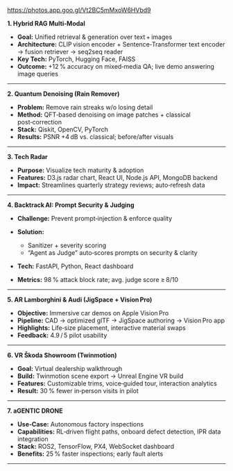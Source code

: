 https://photos.app.goo.gl/Vt2BC5mMxoW6HVbd9


**1. Hybrid RAG Multi‑Modal**

* **Goal:** Unified retrieval & generation over text + images
* **Architecture:** CLIP vision encoder + Sentence‑Transformer text encoder → fusion retriever → seq2seq reader
* **Key Tech:** PyTorch, Hugging Face, FAISS
* **Outcome:** +12 % accuracy on mixed‑media QA; live demo answering image queries

---

**2. Quantum Denoising (Rain Remover)**

* **Problem:** Remove rain streaks w/o losing detail
* **Method:** QFT‑based denoising on image patches + classical post‑correction
* **Stack:** Qiskit, OpenCV, PyTorch
* **Results:** PSNR +4 dB vs. classical; before/after visuals

---

**3. Tech Radar**

* **Purpose:** Visualize tech maturity & adoption
* **Features:** D3.js radar chart, React UI, Node.js API, MongoDB backend
* **Impact:** Streamlines quarterly strategy reviews; auto‑refresh data

---

**4. Backtrack AI: Prompt Security & Judging**

* **Challenge:** Prevent prompt‑injection & enforce quality
* **Solution:**

  * Sanitizer + severity scoring
  * “Agent as Judge” auto‑scores prompts on security & clarity
* **Tech:** FastAPI, Python, React dashboard
* **Metrics:** 98 % attack block rate; avg. judge score ≥ 8/10

---

**5. AR Lamborghini & Audi (JigSpace + Vision Pro)**

* **Objective:** Immersive car demos on Apple Vision Pro
* **Pipeline:** CAD → optimized glTF → JigSpace authoring → Vision Pro app
* **Highlights:** Life‑size placement, interactive material swaps
* **Feedback:** 4.9 / 5 pilot usability

---

**6. VR Škoda Showroom (Twinmotion)**

* **Goal:** Virtual dealership walkthrough
* **Build:** Twinmotion scene export → Unreal Engine VR build
* **Features:** Customizable trims, voice‑guided tour, interaction analytics
* **Result:** 30 % fewer in‑person visits in pilot

---

**7. aGENTIC DRONE**

* **Use‑Case:** Autonomous factory inspections
* **Capabilities:** RL‑driven flight paths, onboard defect detection, IPR data integration
* **Stack:** ROS2, TensorFlow, PX4, WebSocket dashboard
* **Benefits:** 25 % faster inspections; early fault alerts

---
